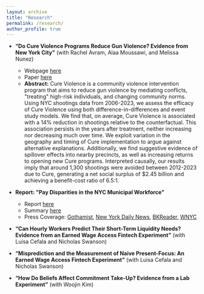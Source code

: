 ```yaml
---
layout: archive
title: "Research"
permalink: /research/
author_profile: true
---
```



- **“Do Cure Violence Programs Reduce Gun Violence? Evidence from New York City”** (with Rachel Avram, Alaa Moussawi, and Melissa Nunez)
  - Webpage [here](https://council.nyc.gov/data/cure/)
  - Paper [here](https://arxiv.org/abs/2406.02459)
  - **Abstract:** Cure Violence is a community violence intervention program that aims to reduce gun violence by mediating conflicts, "treating" high-risk individuals, and changing community norms. Using NYC shootings data from 2006-2023, we assess the efficacy of Cure Violence using both difference-in-differences and event study models. We find that, on average, Cure Violence is associated with a 14% reduction in shootings relative to the counterfactual. This association persists in the years after treatment, neither increasing nor decreasing much over time. We exploit variation in the geography and timing of Cure implementation to argue against alternative explanations. Additionally, we find suggestive evidence of spillover effects into nearby precincts, as well as increasing returns to opening new Cure programs. Interpreted causally, our results imply that around 1,300 shootings were avoided between 2012-2023 due to Cure, generating a net social surplus of $2.45 billion and achieving a benefit-cost ratio of 6.5:1.

- **Report: "Pay Disparities in the NYC Municipal Workforce"**
  - Report [here](https://council.nyc.gov/data/wp-content/uploads/sites/73/2024/04/PayDisparitiesReport2024.pdf)
  - Summary [here](https://council.nyc.gov/data/pay-disparities-in-nyc-2024/)
  - Press Coverage: [Gothamist](https://gothamist.com/news/nyc-government-pays-women-of-color-less-than-white-male-coworkers-report-finds), [New York Daily News](https://www.nydailynews.com/2024/04/23/nyc-government-workers-black-hispanic-asian-paid-less-than-white-colleagues-study-city-council/), [BKReader](https://www.bkreader.com/policy-government/wage-disparities-continue-for-minority-women-in-city-jobs-8647782), [WNYC](https://www.wnyc.org/story/city-council-finds-plenty-pay-disparities)

- **“Can Hourly Workers Predict Their Short-Term Liquidity Needs? Evidence from an Earned Wage Access Fintech Experiment”** (with Luisa Cefala and Nicholas Swanson)

- **“Misprediction and the Measurement of Naive Present-Focus: An Earned Wage Access Fintech Experiment”** (with Luisa Cefala and Nicholas Swanson) 

- **“How Do Beliefs Affect Commitment Take-Up? Evidence from a Lab Experiment”** (with Woojin Kim)
